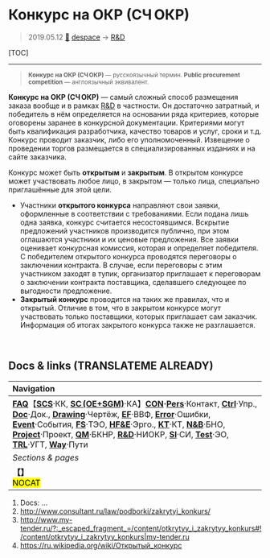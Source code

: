 # Конкурс на ОКР (СЧ ОКР)
> 2019.05.12 [🚀](../index/index.md) [despace](index.md) → [R&D](rnd.md)

[TOC]

---

> <small>**Конкурс на ОКР (СЧ ОКР)** — русскоязычный термин. **Public procurement competition** — англоязычный эквивалент.</small>

**Конкурс на ОКР (СЧ ОКР)** — самый сложный способ размещения заказа вообще и в рамках [R&D](rnd.md) в частности. Он достаточно затратный, и победитель в нём определяется на основании ряда критериев, которые оговорены заранее в конкурсной документации. Критериями могут быть квалификация разработчика, качество товаров и услуг, сроки и т.д. Конкурс проводит заказчик, либо его уполномоченный. Извещение о проведении торгов размещается в специализированных изданиях и на сайте заказчика.

Конкурс может быть **открытым** и **закрытым**. В открытом конкурсе может участвовать любое лицо, в закрытом — только лица, специально приглашённые для этой цели.
   - Участники **открытого конкурса** направляют свои заявки, оформленные в соответствии с требованиями. Если подана лишь одна заявка, конкурс считается несостоявшимся. Вскрытие предложений участников производится публично, при этом оглашаются участники и их ценовые предложения. Все заявки оценивает конкурсная комиссия, которая и определяет победителя. С победителем открытого конкурса проводятся переговоры о заключении контракта. В случае, если переговоры с этим участником заходят в тупик, организатор приглашает к переговорам о заключении контракта поставщика, сделавшего следующее по выгодности предложение.
   - **Закрытый конкурс** проводится на таких же правилах, что и открытый. Отличие в том, что в закрытом конкурсе могут участвовать только поставщики, которых приглашает сам заказчик. Информация об итогах закрытого конкурса также не разглашается.



<p style="page-break-after:always"> </p>

## Docs & links (TRANSLATEME ALREADY)
|Navigation|
|:-|
|**[FAQ](faq.md)**【**[SCS](scs.md)**·КК, **[SC (OE+SGM)](sc.md)**·КА】**[CON](contact.md)·[Pers](person.md)**·Контакт, **[Ctrl](control.md)**·Упр., **[Doc](doc.md)**·Док., **[Drawing](drawing.md)**·Чертёж, **[EF](ef.md)**·ВВФ, **[Error](error.md)**·Ошибки, **[Event](event.md)**·События, **[FS](fs.md)**·ТЭО, **[HF&E](hfe.md)**·Эрго., **[KT](kt.md)**·КТ, **[N&B](nnb.md)**·БНО, **[Project](project.md)**·Проект, **[QM](qm.md)**·БКНР, **[R&D](rnd.md)**·НИОКР, **[SI](si.md)**·СИ, **[Test](test.md)**·ЭО, **[TRL](trl.md)**·УГТ, **[Way](way.md)**·Пути|
|*Sections & pages*|
|**【[](.md)】**<br> <mark>NOCAT</mark>|

   1. Docs: …
   1. <http://www.consultant.ru/law/podborki/zakrytyj_konkurs/>
   1. <http://www.my-tender.ru/?:_escaped_fragment_=/content/otkrytyy_i_zakrytyy_konkurs#!/content/otkrytyy_i_zakrytyy_konkurs|my-tender.ru>
   1. <https://ru.wikipedia.org/wiki/Открытый_конкурс>
